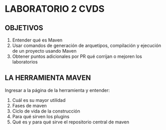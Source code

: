 # LABORATORIO 2 CVDS
## OBJETIVOS
  1. Entender qué es Maven
  2. Usar comandos de generación de arquetipos, compilación y ejecución de un proyecto usando Maven
  3. Obtener puntos adicionales por PR qué corrijan o mejoren los laboratorios
## LA HERRAMIENTA MAVEN
Ingresar a la página de la herramienta y entender:
  1. Cuál es su mayor utilidad
  2. Fases de maven
  3. Ciclo de vida de la construcción
  4. Para qué sirven los plugins
  5. Qué es y para qué sirve el repositorio central de maven
